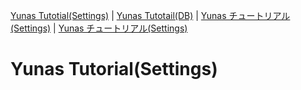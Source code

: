 [Yunas Tutotial(Settings)](./index.md) | [Yunas Tutotail(DB)](./index.md) | [Yunas チュートリアル(Settings)](./index.md) | [Yunas チュートリアル(Settings)](./index.md)
# Yunas Tutorial(Settings)



